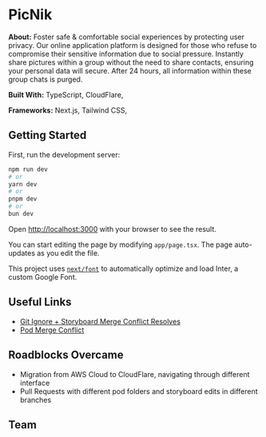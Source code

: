 # PicNik

**About:** Foster safe & comfortable social experiences by protecting user privacy. Our online application platform is designed for those who refuse to compromise their sensitive information due to social pressure. Instantly share pictures within a group without the need to share contacts, ensuring your personal data will secure. After 24 hours, all information within these group chats is purged.

**Built With:** TypeScript, CloudFlare, 

**Frameworks:** Next.js, Tailwind CSS,

## Getting Started

First, run the development server:

```bash
npm run dev
# or
yarn dev
# or
pnpm dev
# or
bun dev
```

Open [http://localhost:3000](http://localhost:3000) with your browser to see the result.

You can start editing the page by modifying `app/page.tsx`. The page auto-updates as you edit the file.

This project uses [`next/font`](https://nextjs.org/docs/basic-features/font-optimization) to automatically optimize and load Inter, a custom Google Font.

## Useful Links
- [Git Ignore + Storyboard Merge Conflict Resolves](https://guides.codepath.com/ios/Using-Git-with-Terminal)
- [Pod Merge Conflict](https://medium.com/@amlcurran/how-to-deal-with-conflicts-in-pod-folders-2eb9fa20f465)

## Roadblocks Overcame
- Migration from AWS Cloud to CloudFlare, navigating through different interface
- Pull Requests with different pod folders and storyboard edits in different branches

## Team


